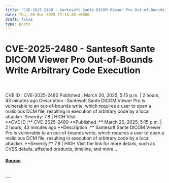 ```yaml
---
title: "CVE-2025-2480 - Santesoft Sante DICOM Viewer Pro Out-of-Bounds Write Arbitrary Code Execution"
date: Thu, 20 Mar 2025 17:15:38 +0000
draft: false
type: posts
---
```

# CVE-2025-2480 - Santesoft Sante DICOM Viewer Pro Out-of-Bounds Write Arbitrary Code Execution

<br/>

<br/>
 CVE ID : CVE-2025-2480 Published : March 20, 2025, 5:15 p.m. | 2 hours, 43 minutes ago Description : Santesoft Sante DICOM Viewer Pro is vulnerable to an out-of-bounds write, which requires a user to open a malicious DCM file, resulting in execution of arbitrary code by a local attacker. Severity: 7.8 | HIGH Visit
<br/>
**CVE ID :** CVE-2025-2480  
**Published :** March 20, 2025, 5:15 p.m. | 2 hours, 43 minutes ago  
**Description :** Santesoft Sante DICOM Viewer Pro is vulnerable to an out-of-bounds write, which requires a user to open a malicious DCM file, resulting in execution of arbitrary code by a local attacker.  
**Severity:** 7.8 | HIGH  
Visit the link for more details, such as CVSS details, affected products, timeline, and more...

#### [Source](https://cvefeed.io/vuln/detail/CVE-2025-2480)

<br/>
---
